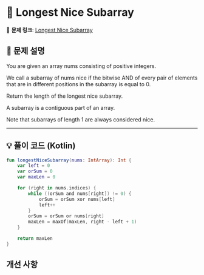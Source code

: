 # 📝 Longest Nice Subarray

🔗 **문제 링크**: [Longest Nice Subarray](https://leetcode.com/problems/longest-nice-subarray/description/?envType=daily-question&envId=2025-03-18)

## 📌 문제 설명  

You are given an array nums consisting of positive integers.

We call a subarray of nums nice if the bitwise AND of every pair of elements that are in different positions in the subarray is equal to 0.

Return the length of the longest nice subarray.

A subarray is a contiguous part of an array.

Note that subarrays of length 1 are always considered nice.

---

## 💡 풀이 코드 (Kotlin)
```kotlin
fun longestNiceSubarray(nums: IntArray): Int {
    var left = 0
    var orSum = 0
    var maxLen = 0

    for (right in nums.indices) {
        while ((orSum and nums[right]) != 0) {
            orSum = orSum xor nums[left]
            left++
        }
        orSum = orSum or nums[right]
        maxLen = maxOf(maxLen, right - left + 1)
    }

    return maxLen
}
```

## 개선 사항
